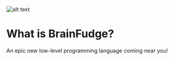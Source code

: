 ![alt text](https://4.bp.blogspot.com/-JCNVTzL7wKs/UG130u9f5MI/AAAAAAAAAAk/sdNaXD0_uzI/s1600/bfheader.png)

# What is BrainFudge?

An epic new low-level programming language coming near you!
